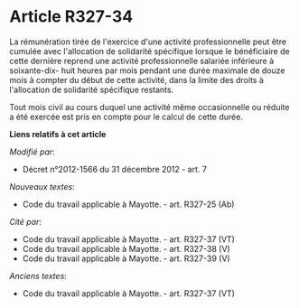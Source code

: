 # Article R327-34

La rémunération tirée de l'exercice d'une activité professionnelle peut être cumulée avec l'allocation de solidarité
spécifique lorsque le bénéficiaire de cette dernière reprend une activité professionnelle salariée inférieure à soixante-dix-
huit heures par mois pendant une durée maximale de douze mois à compter du début de cette activité, dans la limite des droits
à l'allocation de solidarité spécifique restants. 

Tout mois civil au cours duquel une activité même occasionnelle ou réduite a été exercée est pris en compte pour le calcul de
cette durée.

**Liens relatifs à cet article**

_Modifié par_:

  - Décret n°2012-1566 du 31 décembre 2012 - art. 7

_Nouveaux textes_:

  - Code du travail applicable à Mayotte. - art. R327-25 (Ab)

_Cité par_:

  - Code du travail applicable à Mayotte. - art. R327-37 (VT)
  - Code du travail applicable à Mayotte. - art. R327-38 (V)
  - Code du travail applicable à Mayotte. - art. R327-39 (V)

_Anciens textes_:

  - Code du travail applicable à Mayotte. - art. R327-37 (VT)
